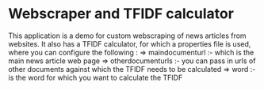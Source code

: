 # Webscraper and TFIDF calculator

This application is a demo for custom webscraping of news articles from websites. It also has a TFIDF calculator, 
for which a properties file is used, where you can configure the following : 
=> maindocumenturl :- which is the main news article web page 
=> otherdocumenturls :- you can pass in urls of other documents against which the TFIDF needs to be calculated 
=> word :- is the word for which you want to calculate the TFIDF
